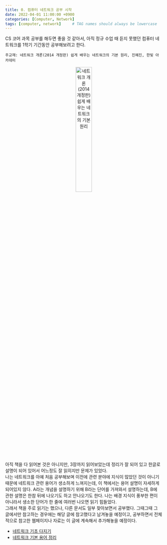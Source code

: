 ```yaml
---
title: 0. 컴퓨터 네트워크 공부 시작
date: 2022-04-01 11:00:00 +0900
categories: [Computer, Network]
tags: [computer, network]     # TAG names should always be lowercase
---
```


CS 코어 과목 공부를 해두면 좋을 것 같아서, 아직 정규 수업 때 듣지 못했던 컴퓨터 네트워크를 1학기 기간동안 공부해보려고 한다.  
  
`주교재: 네트워크 개론(2014 개정판) 쉽게 배우는 네트워크의 기본 원리, 진혜진, 한빛 아카데미`  
<center><img src="http://image.yes24.com/momo/TopCate314/MidCate002/31311408.jpg" width="32%" alt="네트워크 개론(2014 개정판) 쉽게 배우는 네트워크의 기본 원리"/></center>  
  
아직 책을 다 읽어본 것은 아니지만, 3장까지 읽어보았는데 정리가 잘 되어 있고 한글로 설명이 되어 있어서 어느정도 잘 읽히지만 문제가 있었다.  
나는 네트워크를 아예 처음 공부해보며 이전에 관련 분야에 지식이 많았던 것이 아니기 때문에 네트워크 관련 용어가 생소하게 느껴지는데, 이 책에서는 용어 설명이 자세하게 되어있지 않다. A라는 개념을 설명하기 위해 B라는 단어를 가져와서 설명하는데, B에 관한 설명은 한참 뒤에 나오기도 하고 안나오기도 한다. 나는 배경 지식이 풍부한 편이 아니라서 생소한 단어가 한 줄에 여러번 나오면 읽기 힘들었다.  
그래서 책을 주로 읽기는 했으나, 다른 문서도 일부 찾아보면서 공부했다. 그때그때 그 글에서만 참고하는 경우에는 해당 글에 참고했다고 남겨놓을 예정이고, 공부하면서 전체적으로 참고한 웹페이지나 자료는 이 글에 계속해서 추가해놓을 예정이다.  
  
* [네트워크 기초 다지기](https://blog.naver.com/PostList.naver?blogId=hai0416&from=postList&categoryNo=42)
* [네트워크 기본 용어 정리](https://blog.naver.com/PostList.naver?blogId=hai0416&from=postList&categoryNo=37)
